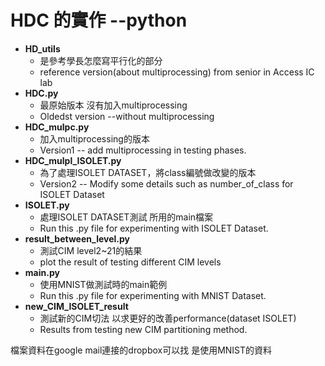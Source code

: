 # HDC 的實作 --python
* **HD_utils** 
  * 是參考學長怎麼寫平行化的部分  
  * reference version(about multiprocessing) from senior in Access IC lab
* **HDC.py** 
  * 最原始版本 沒有加入multiprocessing   
  * Oldedst version --without multiprocessing
* **HDC_mulpc.py** 
  * 加入multiprocessing的版本     
  * Version1 -- add multiprocessing in testing phases.
* **HDC_mulpl_ISOLET.py** 
  * 為了處理ISOLET DATASET，將class編號做改變的版本  
  * Version2 -- Modify some details such as number_of_class for ISOLET Dataset
* **ISOLET.py** 
  * 處理ISOLET DATASET測試 所用的main檔案
  * Run this .py file for experimenting with ISOLET Dataset.
* **result_between_level.py** 
  * 測試CIM level2~21的結果
  * plot the result of testing different CIM levels
* **main.py** 
  * 使用MNIST做測試時的main範例
  * Run this .py file for experimenting with MNIST Dataset.
* **new_CIM_ISOLET_result**
  * 測試新的CIM切法 以求更好的改善performance(dataset ISOLET)
  * Results from testing new CIM partitioning method.



檔案資料在google mail連接的dropbox可以找
是使用MNIST的資料